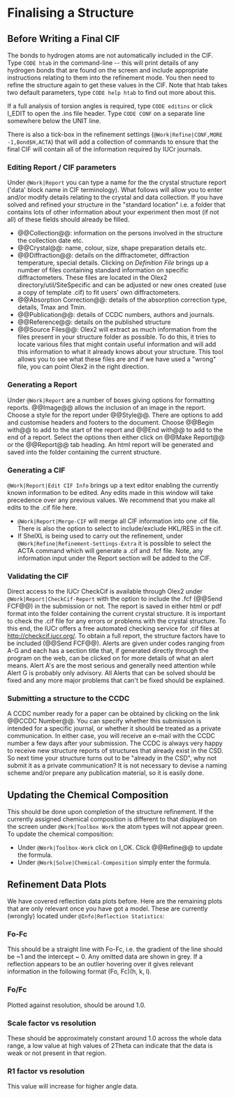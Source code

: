 # Finalising a Structure

## Before Writing a Final CIF
The bonds to hydrogen atoms are not automatically included in the CIF. Type `CODE htab` in the command-line -- this will print details of any hydrogen bonds that are found on the screen and include appropriate instructions relating to them into the refinement mode. You then need to refine the structure again to get these values in the CIF. Note that htab takes two default parameters, type `CODE help htab` to find out more about this.

If a full analysis of torsion angles is required, type `CODE editins` or click I_EDIT to open the .ins file header. Type `CODE CONF` on a separate line somewhere below the UNIT line. 

There is also a tick-box in the refinement settings (`@Work|Refine|CONF,MORE -1,Bond$H,ACTA`) that will add a collection of commands to ensure that the final CIF will contain all of the information required by IUCr journals.

### Editing Report / CIF parameters
Under `@Work|Report` you can type a name for the the crystal structure report ('data' block name in CIF terminology). What follows will allow you to enter and/or modify details relating to the crystal and data collection. If you have solved and refined your structure in the "standard location" i.e. a folder that contains lots of other information about your experiment then most (if not all) of these fields should already be filled.

- @@Collection@@: information on the persons involved in the structure the collection date etc.
- @@Crystal@@: name, colour, size, shape preparation details etc.
- @@Diffraction@@: details on the diffractometer, diffraction temperature, special details. Clicking on *Definition File* brings up a number of files containing standard information on specific diffractometers. These files are located in the Olex2 directory/util/SiteSpecific and can be adjusted or new ones created (use a copy of template .cif) to fit users' own diffractometers.
- @@Absorption Correction@@: details of the absorption correction type, details, Tmax and Tmin.
- @@Publication@@: details of CCDC numbers, authors and journals.
- @@Reference@@: details on the published structure
- @@Source Files@@: Olex2 will extract as much information from the files present in your structure folder as possible. To do this, it tries to locate various files that might contain useful information and will add this information to what it already knows about your structure. This tool allows you to see what these files are and if we have used a "wrong" file, you can point Olex2 in the right direction.

### Generating a Report
Under `@Work|Report` are a number of boxes giving options for formatting reports.  @@Image@@ allows the inclusion of an image in the report. Choose a style for the report under @@Style@@. There are options to add and customise headers and footers to the document. Choose @@Begin with@@ to add to the start of the report and @@End with@@ to add to the end of a report. Select the options then either click on @@Make Report@@ or the @@Report@@ tab heading. An html report will be generated and saved into the folder containing the current structure.

### Generating a CIF
`@Work|Report|Edit CIF Info` brings up a text editor enabling the currently known information to be edited. Any edits made in this window will take precedence over any previous values. We recommend that you make all edits to the .cif file here.

- `@Work|Report|Merge-CIF` will merge all CIF information into one .cif file. There is also the option to select to include/exclude HKL/RES in the cif.
- If ShelXL is being used to carry out the refinement, under `@Work|Refine|Refinement-Settings-Extra` it is possible to select the ACTA command which will generate a .cif and .fcf file. Note, any information input under the Report section will be added to the CIF.

### Validating the CIF
Direct access to the IUCr CheckCif is available through Olex2 under `@Work|Report|CheckCif-Report` with the option to include the .fcf (@@Send FCF@@) in the submission or not. The report is saved in either html or pdf format into the folder containing the current crystal structure.
It is important to check the .cif file for any errors or problems with the crystal structure. To this end, the IUCr offers a free automated checking service for .cif files at http://checkcif.iucr.org/. To obtain a full report, the structure factors have to be included (@@Send FCF@@). Alerts are given under codes ranging from A-G and each has a section title that, if generated directly through the program on the web, can be clicked on for more details of what an alert means. Alert A's are the most serious and generally need attention while Alert G is probably only advisory. All Alerts that can be solved should be fixed and any more major problems that can't be fixed should be explained.

### Submitting a structure to the CCDC
A CCDC number ready for a paper can be obtained by clicking on the link @@CCDC Number@@.  You can specify whether this submission is intended for a specific journal, or whether it should be treated as a private communication. In either case, you will receive an e-mail with the CCDC number a few days after your submission. The CCDC is always very happy to receive new structure reports of structures that already exist in the CSD. So next time your structure turns out to be "already in the CSD", why not submit it as a private communication? It is not necessary to devise a naming scheme and/or prepare any publication material, so it is easily done.

## Updating the Chemical Composition
This should be done upon completion of the structure refinement. If the currently assigned chemical composition is different to that displayed on the screen under `@Work|Toolbox Work` the atom types will not appear green. To update the chemical composition:

- Under `@Work|Toolbox-Work` click on I_OK. Click @@Refine@@ to update the formula.
- Under `@Work|Solve|Chemical-Composition` simply enter the formula.

## Refinement Data Plots
We have covered reflection data plots before. Here are the remaining plots that are only relevant once you have got a model. These are currently (wrongly) located under `@Info|Reflection Statistics`:

### Fo-Fc
This should be a straight line with Fo-Fc, i.e. the gradient of the line should be ~1 and the intercept ~ 0. Any omitted data are shown in grey. If a reflection appears to be an outlier hovering over it gives relevant information in the following format (Fo, Fc)(h, k, l).

### Fo/Fc
Plotted against resolution, should be around 1.0.

### Scale factor vs resolution
These should be approximately constant around 1.0 across the whole data range, a low value at high values of 2Theta can indicate that the data is weak or not present in that region.

### R1 factor vs resolution
This value will increase for higher angle data.
